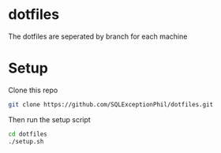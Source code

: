 # dotfiles

The dotfiles are seperated by branch for each machine

# Setup

Clone this repo

```sh
git clone https://github.com/SQLExceptionPhil/dotfiles.git
```

Then run the setup script

```sh
cd dotfiles
./setup.sh
```
